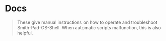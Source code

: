 # Docs

> These give manual instructions on how to operate and troubleshoot Smith-Pad-OS-Shell. When automatic scripts malfunction, this is also helpful.




